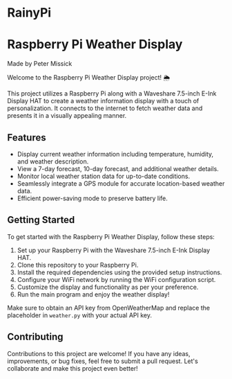 # RainyPi
# Raspberry Pi Weather Display

Made by Peter Missick

Welcome to the Raspberry Pi Weather Display project! 🌦️

This project utilizes a Raspberry Pi along with a Waveshare 7.5-inch E-Ink Display HAT to create a weather information display with a touch of personalization. It connects to the internet to fetch weather data and presents it in a visually appealing manner.

## Features

- Display current weather information including temperature, humidity, and weather description.
- View a 7-day forecast, 10-day forecast, and additional weather details.
- Monitor local weather station data for up-to-date conditions.
- Seamlessly integrate a GPS module for accurate location-based weather data.
- Efficient power-saving mode to preserve battery life.

## Getting Started

To get started with the Raspberry Pi Weather Display, follow these steps:

1. Set up your Raspberry Pi with the Waveshare 7.5-inch E-Ink Display HAT.
2. Clone this repository to your Raspberry Pi.
3. Install the required dependencies using the provided setup instructions.
4. Configure your WiFi network by running the WiFi configuration script.
5. Customize the display and functionality as per your preference.
6. Run the main program and enjoy the weather display!

Make sure to obtain an API key from OpenWeatherMap and replace the placeholder in `weather.py` with your actual API key.

## Contributing

Contributions to this project are welcome! If you have any ideas, improvements, or bug fixes, feel free to submit a pull request. Let's collaborate and make this project even better!
